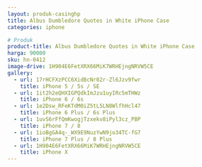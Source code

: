 ```yaml
---
layout: produk-casinghp
title: Albus Dumbledore Quotes in White iPhone Case
categories: iphone

# Produk
product-title: Albus Dumbledore Quotes in White iPhone Case
harga: 90000
sku: hn-0412
image-drive: 1H904E6FetXRX66MiK7WRHEjngNRVW5CE
gallery:
  - url: 17rHCFXzPCC6XidBcNr02r-Zl6Jzv9fwr
    title: iPhone 5 / 5s / SE
  - url: 1it2h2eQHXIGPQdkImJzu1uyIRc5mTHWz
    title: iPhone 6 / 6s
  - url: 1e2Dsw_RFeKTdM0iZ5tL5LN8WlfhHcl47
    title: iPhone 6 Plus / 6s Plus
  - url: 1uvS6rFfQmKwogjTzxekv8iPyl3cz_PBP
    title: iPhone 7 / 8
  - url: 1ioBgGA4q-_WX9E9NuzYwN9jo34TC-fG7
    title: iPhone 7 Plus / 8 Plus
  - url: 1H904E6FetXRX66MiK7WRHEjngNRVW5CE
    title: iPhone X
---
```

